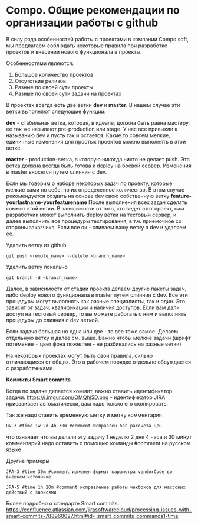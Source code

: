 # Compo. Общие рекомендации по организации работы с github


В силу ряда особенностей работы с проектами в компании Compo soft, 
мы предлагаем соблюдать некоторые правила при разработке проектов и внесении нового функционала в проекты.

Особенностями являются:

1. Большое количество проектов
2. Отсутствие релизов
3. Разные по своей сути проекты
4. Разные по своей сути задачи на проектах

В проектах всегда есть две ветки **dev** и **master**. 
В нашем случае эти ветки выполняют следующие функции:

**dev** - стабильная ветка, которая, в идеале, должна быть равна мастеру, ее так же называют pre-production или stage.
У нас все привыкли к называнию dev и пусть так и остается.
Какие то совсем мелкие, единичные изменения для простых проектов можно выполнять в этой ветке.


**master** - production-ветка, в которую никогда никто не делает push. 
Эта ветка должна всегда быть готова к deploy на боевой сервер.
Изменения в master вносятся путем слияния с dev.


Если мы говорим о наборе некоторых задач по проекту, которые мелкие сами по себе, 
но их определенное количество. 
В этом случае рекомендуется создать на основе 
dev свою собственную ветку **feature-yourlastname-yourfeaturename**
После выполнения всех задач сделать коммит этой ветки. 
В зависимости от того, кто ведет этот проект, сам разработчик может выполнить 
deploy ветки на тестовый сервер, и далее выполнить все процедуры тестирования, в т.ч. приемочное со стороны заказчика.
Если все ок - сливаем вашу ветку в dev и удаляем ее. 


Удалить ветку из github


``
git push <remote_name> --delete <branch_name>
``

Удалить ветку локально


``
git branch -d <branch_name>
``


Далее, в зависимости от стадии проекта делаем другие пакеты задач, либо deploy нового функционала в master путем слияния с dev.
Все эти процедуры могут выполнять как разные специалисты, так и один. Это зависит от задач, квалификации и наличия доступов.
Если вам дали доступ на тестовый сервер, то вы можете работать с ним и выполнять процедуры до слияния с dev веткой.

Если задача большая но одна или две - то все тоже самое. Делаем отдельную ветку и далее см. выше.
Важно чтобы мелкие задачи (шрифт потеменее + цвет фона пожелтее - не разбивались на разные ветки)


На некоторых проектах могут быть свои правила, сильно отличающиеся от общих.
Это в рабочем порядке отдельно обсуждается с разработчиками.


**Коммиты Smart commits**

Когда по задаче делается коммит, важно ставить идентификатор задачи.
https://i.imgur.com/OMQhj5D.png - идентификатор JIRA присваивает автоматически, вам надо только его скопировать.

Так же надо ставить временную метку и метку комментария

`DV-3 #time 1w 2d 4h 30m #comment Исправлен баг рассчета цен`

что означает что вы делали эту задачу 1 неделю 2 дня 4 часа и 30 минут 
комментарий надо оставить с помощью команды #comment на русском языке

Другие примеры

``JRA-3 #time 30m #comment изменен формат параметра vendorCode во внешнем источнике``

``JRA-5 #time 1h 20m #comment исправление работы чекбокса для массовых действий с записями``



Более подробно о стандарте Smart commits: https://confluence.atlassian.com/jirasoftwarecloud/processing-issues-with-smart-commits-788960027.html#id-_smart_commits_commands1-time








